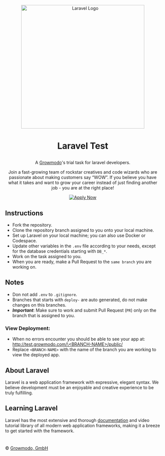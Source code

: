 <p align="center">
    <a href="https://laravel.com" target="_blank">
        <img src="https://raw.githubusercontent.com/laravel/art/master/logo-lockup/5%20SVG/2%20CMYK/1%20Full%20Color/laravel-logolockup-cmyk-red.svg" width="400" alt="Laravel Logo">
    </a>
</p>

# <p align="center">Laravel Test</p>
<p align="center">
    A <a href="https://www.growmodo.com" target="_blank">Growmodo</a>'s trial task for laravel developers.
</p>

<p align="center">
    Join a fast-growing team of rockstar creatives and code wizards who are passionate about making customers say “WOW”. If you believe you have what it takes and want to grow your career instead of just finding another job - you are at the right place!
</p>

<p align="center">
    <a href="https://www.growmodo.com/application" target="_blank">
        <img src="https://img.shields.io/badge/Apply Now-blue" alt="Apply Now"/>
    </a>
</p>

## Instructions
 - Fork the repository.
 - Clone the repository branch assigned to you onto your local machine.
 - Set up Laravel on your local machine; you can also use Docker or Codespace.
 - Update other variables in the `.env` file according to your needs, except for the database credentials starting with `DB_*`.
 - Work on the task assigned to you.
 - When you are ready, make a Pull Request to the `same branch` you are working on.

## Notes
 - Don not add `.env` to `.gitignore`.
 - Branches that starts with `deploy-` are auto generated, do not make changes on this branches.
 - _***Important***_: Make sure to work and submit Pull Request (`PR`) only on the branch that is assigned to you.

### View Deployment:
- When no errors encounter you should be able to see your app at: [http://test.growmodo.com/\<BRANCH-NAME\>/public/](http://test.growmodo.com/BRANCH-NAME/public/)
- Replace `<BRANCH-NAME>` with the name of the branch you are working to view the deployed app.

## About Laravel
Laravel is a web application framework with expressive, elegant syntax. We believe development must be an enjoyable and creative experience to be truly fulfilling.

## Learning Laravel
Laravel has the most extensive and thorough [documentation](https://laravel.com/docs) and video tutorial library of all modern web application frameworks, making it a breeze to get started with the framework.

#

&copy; [Growmodo, GmbH](https://growmodo.com)
